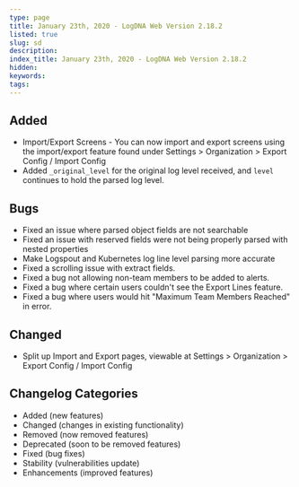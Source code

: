 ```yaml
---
type: page
title: January 23th, 2020 - LogDNA Web Version 2.18.2
listed: true
slug: sd
description: 
index_title: January 23th, 2020 - LogDNA Web Version 2.18.2
hidden: 
keywords: 
tags: 
---
```




## Added
* Import/Export Screens - You can now import and export screens using the import/export feature found under Settings &gt; Organization &gt; Export Config / Import Config
* Added `_original_level` for the original log level received, and `level` continues to hold the parsed log level.

## Bugs
* Fixed an issue where parsed object fields are not searchable
* Fixed an issue with reserved fields were not being properly parsed with nested properties
* Make Logspout and Kubernetes log line level parsing more accurate
* Fixed a scrolling issue with extract fields.
* Fixed a bug not allowing non-team members to be added to alerts.
* Fixed a bug where certain users couldn't see the Export Lines feature.
* Fixed a bug where users would hit "Maximum Team Members Reached" in error.

## Changed
* Split up Import and Export pages, viewable at Settings &gt; Organization &gt; Export Config / Import Config

## Changelog Categories
* Added (new features)
* Changed (changes in existing functionality)
* Removed (now removed features)
* Deprecated (soon to be removed features)
* Fixed (bug fixes)
* Stability (vulnerabilities update)
* Enhancements (improved features)

